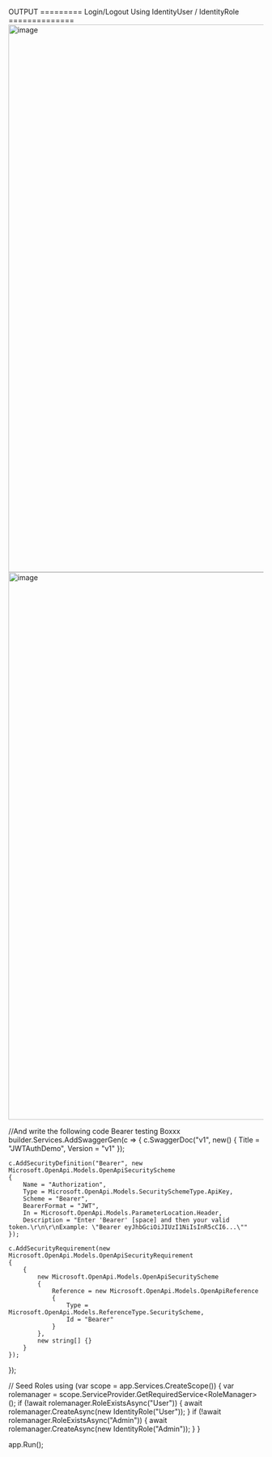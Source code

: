 OUTPUT                 =========    Login/Logout Using IdentityUser / IdentityRole  ==============
<img width="1920" height="1080" alt="image" src="https://github.com/user-attachments/assets/57a8e49d-faa0-40b2-9270-f79c92ba8b11" />
<img width="1920" height="1080" alt="image" src="https://github.com/user-attachments/assets/bd0330b7-926f-4335-94c4-70bfe405d03f" />

//And write the following code Bearer testing Boxxx
builder.Services.AddSwaggerGen(c =>
{
    c.SwaggerDoc("v1", new() { Title = "JWTAuthDemo", Version = "v1" });


    c.AddSecurityDefinition("Bearer", new Microsoft.OpenApi.Models.OpenApiSecurityScheme
    {
        Name = "Authorization",
        Type = Microsoft.OpenApi.Models.SecuritySchemeType.ApiKey,
        Scheme = "Bearer",
        BearerFormat = "JWT",
        In = Microsoft.OpenApi.Models.ParameterLocation.Header,
        Description = "Enter 'Bearer' [space] and then your valid token.\r\n\r\nExample: \"Bearer eyJhbGciOiJIUzI1NiIsInR5cCI6...\""
    });

    c.AddSecurityRequirement(new Microsoft.OpenApi.Models.OpenApiSecurityRequirement
    {
        {
            new Microsoft.OpenApi.Models.OpenApiSecurityScheme
            {
                Reference = new Microsoft.OpenApi.Models.OpenApiReference
                {
                    Type = Microsoft.OpenApi.Models.ReferenceType.SecurityScheme,
                    Id = "Bearer"
                }
            },
            new string[] {}
        }
    });
});

// Seed Roles
using (var scope = app.Services.CreateScope())
{
    var rolemanager = scope.ServiceProvider.GetRequiredService<RoleManager<IdentityRole>>();
    if (!await rolemanager.RoleExistsAsync("User"))
    {
        await rolemanager.CreateAsync(new IdentityRole("User"));
    }
    if (!await rolemanager.RoleExistsAsync("Admin"))
    {
        await rolemanager.CreateAsync(new IdentityRole("Admin"));
    }
}

app.Run();
